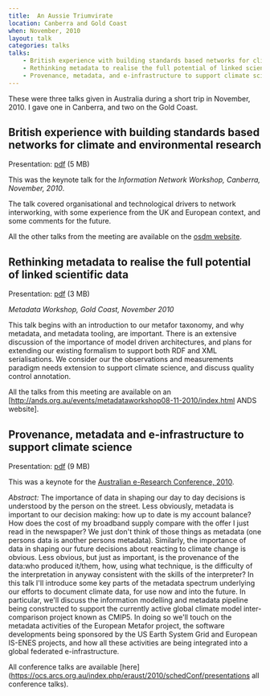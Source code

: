 ```yaml
---
title:  An Aussie Triumvirate
location: Canberra and Gold Coast
when: November, 2010
layout: talk
categories: talks
talks:
    - British experience with building standards based networks for climate and environmental research
    - Rethinking metadata to realise the full potential of linked scientific data
    - Provenance, metadata, and e-infrastructure to support climate science
---
```


These were three talks given in Australia during a short trip in November, 2010. I gave one in Canberra, and two on the Gold Coast.

British experience with building standards based networks for climate and environmental research
----------------------------------------------------------------------------------------------------

Presentation: [pdf](/assets/talks/2010-11-05-networking.pdf) (5 MB)

This was the keynote talk for the _Information Network Workshop, Canberra, November, 2010_.

The talk covered organisational and technological drivers to network interworking, with some experience from the UK and European context, and some comments for the future.

All the other talks from the meeting are available on the [osdm website](http://www.osdm.gov.au/Events/271.aspx).

Rethinking metadata to realise the full potential of linked scientific data
---------------------------------------------------------------------------

Presentation: [pdf](/assets/talks/2010-11-08-metadata.pdf) (3 MB)

_Metadata Workshop, Gold Coast, November 2010_

This talk begins with an introduction to our metafor taxonomy, and why metadata, and metadata tooling, are important. There is an extensive discussion of the importance of model driven architectures, and plans for extending our existing formalism to support both RDF and XML serialisations. We consider our the observations and measurements paradigm needs extension to support climate science, and discuss quality control annotation.

All the talks from this meeting are available on an
[http://ands.org.au/events/metadataworkshop08-11-2010/index.html ANDS website].

Provenance, metadata and e-infrastructure to support climate science
--------------------------------------------------------------------

Presentation: [pdf](/assets/talks/2010-11-11-eResearch-keynote.pdf) (9 MB)

This was a keynote for the [Australian e-Research Conference, 2010](https://ocs.arcs.org.au/index.php/eRAust/2010/schedConf/program).

*Abstract:* The importance of data in shaping our day to day decisions is understood by the person on the street. Less obviously, metadata is important to our decision making: how up to date is my account
balance? How does the cost of my broadband supply compare with the offer I just read in the newspaper? We just don't think of those things as metadata (one persons data is another persons
metadata). Similarly, the importance of data in shaping our future decisions about reacting to climate change is obvious. Less obvious, but just as important, is the provenance of the data:who produced it/them, how, using what technique, is the difficulty of the interpretation in anyway consistent with the skills of the interpreter? In this talk I'll introduce some key parts of the metadata spectrum underlying our efforts to document climate data, for use now and into the future. In particular, we'll discuss the information modelling and metadata pipeline being
constructed to support the currently active global climate model inter-comparison project known as CMIP5. In doing so we'll touch on the metadata activities of the European Metafor project, the
software developments being sponsored by the US Earth System Grid and European IS-ENES projects, and how all these activities are being integrated into a global federated e-infrastructure.

All conference talks are available  [here](https://ocs.arcs.org.au/index.php/eraust/2010/schedConf/presentations all conference talks).


